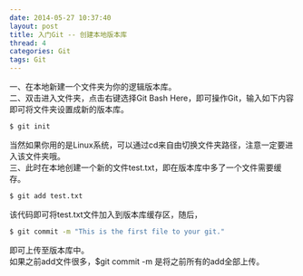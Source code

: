 ```yaml
---
date: 2014-05-27 10:37:40
layout: post
title: 入门Git -- 创建本地版本库
thread: 4
categories: Git
tags: Git
---
```


一、在本地新建一个文件夹为你的逻辑版本库。
<br/>二、双击进入文件夹，点击右键选择Git Bash Here，即可操作Git，输入如下内容即可将文件夹设置成新的版本库。

```bash
$ git init
```

当然如果你用的是Linux系统，可以通过cd来自由切换文件夹路径，注意一定要进入该文件夹哦。
<br/>三、此时在本地创建一个新的文件test.txt，即在版本库中多了一个文件需要缓存。

```bash
$ git add test.txt
```

该代码即可将test.txt文件加入到版本库缓存区，随后，

```bash
$ git commit -m "This is the first file to your git."
```

即可上传至版本库中。
<br/>如果之前add文件很多，$git commit -m 是将之前所有的add全部上传。